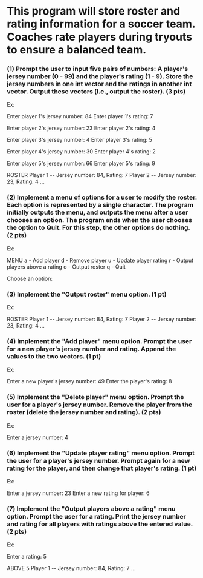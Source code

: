 # This program will store roster and rating information for a soccer team. Coaches rate players during tryouts to ensure a balanced team.

### (1) Prompt the user to input five pairs of numbers: A player's jersey number (0 - 99) and the player's rating (1 - 9). Store the jersey numbers in one int vector and the ratings in another int vector. Output these vectors (i.e., output the roster). (3 pts)

Ex:

Enter player 1's jersey number:
84
Enter player 1's rating:
7

Enter player 2's jersey number:
23
Enter player 2's rating:
4

Enter player 3's jersey number:
4
Enter player 3's rating:
5

Enter player 4's jersey number:
30
Enter player 4's rating:
2

Enter player 5's jersey number:
66
Enter player 5's rating:
9

ROSTER
Player 1 -- Jersey number: 84, Rating: 7
Player 2 -- Jersey number: 23, Rating: 4
...

### (2) Implement a menu of options for a user to modify the roster. Each option is represented by a single character. The program initially outputs the menu, and outputs the menu after a user chooses an option. The program ends when the user chooses the option to Quit. For this step, the other options do nothing. (2 pts)

Ex:

MENU
a - Add player
d - Remove player
u - Update player rating
r - Output players above a rating
o - Output roster
q - Quit

Choose an option:

### (3) Implement the "Output roster" menu option. (1 pt)

Ex:

ROSTER
Player 1 -- Jersey number: 84, Rating: 7
Player 2 -- Jersey number: 23, Rating: 4
...

### (4) Implement the "Add player" menu option. Prompt the user for a new player's jersey number and rating. Append the values to the two vectors. (1 pt)

Ex:

Enter a new player's jersey number:
49
Enter the player's rating:
8

### (5) Implement the "Delete player" menu option. Prompt the user for a player's jersey number. Remove the player from the roster (delete the jersey number and rating). (2 pts)

Ex:

Enter a jersey number:
4

### (6) Implement the "Update player rating" menu option. Prompt the user for a player's jersey number. Prompt again for a new rating for the player, and then change that player's rating. (1 pt)

Ex:

Enter a jersey number:
23
Enter a new rating for player:
6

### (7) Implement the "Output players above a rating" menu option. Prompt the user for a rating. Print the jersey number and rating for all players with ratings above the entered value. (2 pts)

Ex:

Enter a rating:
5

ABOVE 5
Player 1 -- Jersey number: 84, Rating: 7
...
